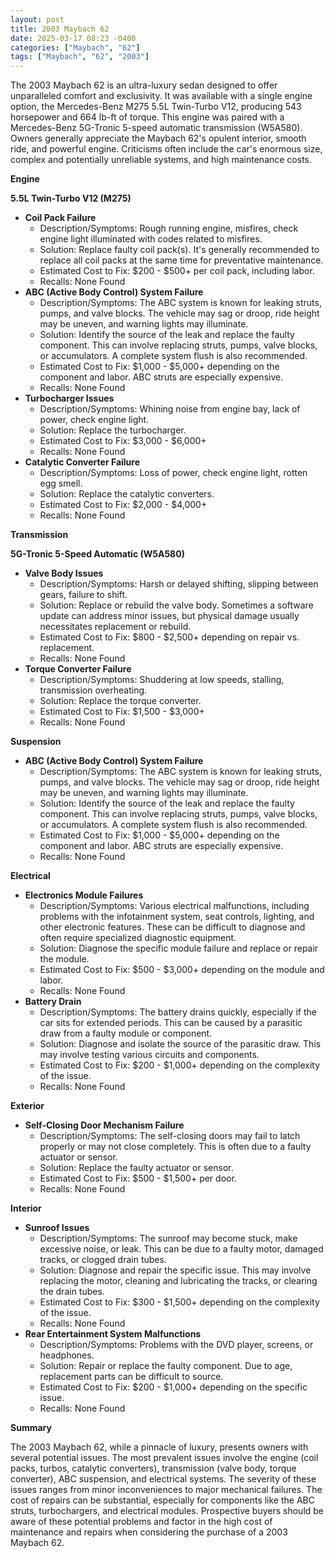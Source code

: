 ```yaml
---
layout: post
title: 2003 Maybach 62
date: 2025-03-17 08:23 -0400
categories: ["Maybach", "62"]
tags: ["Maybach", "62", "2003"]
---
```

The 2003 Maybach 62 is an ultra-luxury sedan designed to offer unparalleled comfort and exclusivity. It was available with a single engine option, the Mercedes-Benz M275 5.5L Twin-Turbo V12, producing 543 horsepower and 664 lb-ft of torque. This engine was paired with a Mercedes-Benz 5G-Tronic 5-speed automatic transmission (W5A580). Owners generally appreciate the Maybach 62's opulent interior, smooth ride, and powerful engine. Criticisms often include the car's enormous size, complex and potentially unreliable systems, and high maintenance costs.

**Engine**

**5.5L Twin-Turbo V12 (M275)**

*   **Coil Pack Failure**
    *   Description/Symptoms: Rough running engine, misfires, check engine light illuminated with codes related to misfires.
    *   Solution: Replace faulty coil pack(s). It's generally recommended to replace all coil packs at the same time for preventative maintenance.
    *   Estimated Cost to Fix: $200 - $500+ per coil pack, including labor.
    * Recalls: None Found
*   **ABC (Active Body Control) System Failure**
    *   Description/Symptoms: The ABC system is known for leaking struts, pumps, and valve blocks. The vehicle may sag or droop, ride height may be uneven, and warning lights may illuminate.
    *   Solution: Identify the source of the leak and replace the faulty component. This can involve replacing struts, pumps, valve blocks, or accumulators. A complete system flush is also recommended.
    *   Estimated Cost to Fix: $1,000 - $5,000+ depending on the component and labor. ABC struts are especially expensive.
    *   Recalls: None Found
*   **Turbocharger Issues**
    * Description/Symptoms: Whining noise from engine bay, lack of power, check engine light.
    * Solution: Replace the turbocharger.
    * Estimated Cost to Fix: $3,000 - $6,000+
    * Recalls: None Found
*   **Catalytic Converter Failure**
    * Description/Symptoms: Loss of power, check engine light, rotten egg smell.
    * Solution: Replace the catalytic converters.
    * Estimated Cost to Fix: $2,000 - $4,000+
    * Recalls: None Found

**Transmission**

**5G-Tronic 5-Speed Automatic (W5A580)**

*   **Valve Body Issues**
    *   Description/Symptoms: Harsh or delayed shifting, slipping between gears, failure to shift.
    *   Solution: Replace or rebuild the valve body. Sometimes a software update can address minor issues, but physical damage usually necessitates replacement or rebuild.
    *   Estimated Cost to Fix: $800 - $2,500+ depending on repair vs. replacement.
    * Recalls: None Found
*   **Torque Converter Failure**
    * Description/Symptoms: Shuddering at low speeds, stalling, transmission overheating.
    * Solution: Replace the torque converter.
    * Estimated Cost to Fix: $1,500 - $3,000+
    * Recalls: None Found

**Suspension**

*   **ABC (Active Body Control) System Failure**
    *   Description/Symptoms: The ABC system is known for leaking struts, pumps, and valve blocks. The vehicle may sag or droop, ride height may be uneven, and warning lights may illuminate.
    *   Solution: Identify the source of the leak and replace the faulty component. This can involve replacing struts, pumps, valve blocks, or accumulators. A complete system flush is also recommended.
    *   Estimated Cost to Fix: $1,000 - $5,000+ depending on the component and labor. ABC struts are especially expensive.
    *   Recalls: None Found

**Electrical**

*   **Electronics Module Failures**
    *   Description/Symptoms: Various electrical malfunctions, including problems with the infotainment system, seat controls, lighting, and other electronic features. These can be difficult to diagnose and often require specialized diagnostic equipment.
    *   Solution: Diagnose the specific module failure and replace or repair the module.
    *   Estimated Cost to Fix: $500 - $3,000+ depending on the module and labor.
    *   Recalls: None Found
*   **Battery Drain**
    *   Description/Symptoms: The battery drains quickly, especially if the car sits for extended periods. This can be caused by a parasitic draw from a faulty module or component.
    *   Solution: Diagnose and isolate the source of the parasitic draw. This may involve testing various circuits and components.
    *   Estimated Cost to Fix: $200 - $1,000+ depending on the complexity of the issue.
    *   Recalls: None Found

**Exterior**

*   **Self-Closing Door Mechanism Failure**
    *   Description/Symptoms: The self-closing doors may fail to latch properly or may not close completely. This is often due to a faulty actuator or sensor.
    *   Solution: Replace the faulty actuator or sensor.
    *   Estimated Cost to Fix: $500 - $1,500+ per door.
    *   Recalls: None Found

**Interior**

*   **Sunroof Issues**
    *   Description/Symptoms: The sunroof may become stuck, make excessive noise, or leak. This can be due to a faulty motor, damaged tracks, or clogged drain tubes.
    *   Solution: Diagnose and repair the specific issue. This may involve replacing the motor, cleaning and lubricating the tracks, or clearing the drain tubes.
    *   Estimated Cost to Fix: $300 - $1,500+ depending on the complexity of the issue.
    * Recalls: None Found
*   **Rear Entertainment System Malfunctions**
    *   Description/Symptoms: Problems with the DVD player, screens, or headphones.
    *   Solution: Repair or replace the faulty component. Due to age, replacement parts can be difficult to source.
    *   Estimated Cost to Fix: $200 - $1,000+ depending on the specific issue.
    * Recalls: None Found

**Summary**

The 2003 Maybach 62, while a pinnacle of luxury, presents owners with several potential issues. The most prevalent issues involve the engine (coil packs, turbos, catalytic converters), transmission (valve body, torque converter), ABC suspension, and electrical systems. The severity of these issues ranges from minor inconveniences to major mechanical failures. The cost of repairs can be substantial, especially for components like the ABC struts, turbochargers, and electrical modules. Prospective buyers should be aware of these potential problems and factor in the high cost of maintenance and repairs when considering the purchase of a 2003 Maybach 62.

